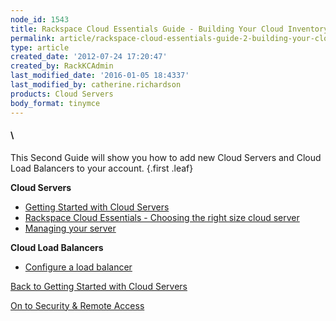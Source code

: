 ```yaml
---
node_id: 1543
title: Rackspace Cloud Essentials Guide - Building Your Cloud Inventory
permalink: article/rackspace-cloud-essentials-guide-2-building-your-cloud-inventory-0
type: article
created_date: '2012-07-24 17:20:47'
created_by: RackKCAdmin
last_modified_date: '2016-01-05 18:4337'
last_modified_by: catherine.richardson
products: Cloud Servers
body_format: tinymce
---
```


#### \
 This Second Guide will show you how to add new Cloud Servers and Cloud Load Balancers to your account. {.first .leaf}

 

**Cloud Servers**

-   [Getting Started with Cloud
    Servers](http://www.rackspace.com/knowledge_center/article/rackspace-cloud-essentials-creating-a-cloud-server)
-   [Rackspace Cloud Essentials - Choosing the right size cloud
    server](http://www.rackspace.com/knowledge_center/article/rackspace-cloud-essentials-choosing-the-right-size-cloud-server)
-   [Managing your
    server](http://www.rackspace.com/knowledge_center/article/rackspace-cloud-essentials-managing-your-server)

**Cloud Load Balancers**

-   [Configure a load
    balancer](http://www.rackspace.com/knowledge_center/article/configure-a-load-balancer)

 

 

[Back to Getting Started with Cloud
Servers](http://www.rackspace.com/knowledge_center/article/getting-started-with-cloud-servers-0)

[On to Security & Remote
Access](http://www.rackspace.com/knowledge_center/article/security-remote-access)

